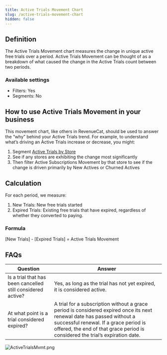 ```yaml
---
title: Active Trials Movement Chart
slug: /active-trials-movement-chart
hidden: false
---
```


## Definition

The Active Trials Movement chart measures the change in unique active free trials over a period. Active Trials Movement can be thought of as a breakdown of what caused the change in the Active Trials count between two periods.

### Available settings

- Filters: Yes
- Segments: No

## How to use Active Trials Movement in your business

This movement chart, like others in RevenueCat, should be used to answer the “why” behind your Active Trials trend. For example, to understand what’s driving an Active Trials increase or decrease, you might:

1. Segment [Active Trials by Store](https://app.revenuecat.com/charts/trials?chart_type=Line&customer_lifetime=30%20days&range=Last%2090%20days&segment=store)
2. See if any stores are exhibiting the change most significantly
3. Then filter Active Subscriptions Movement by that store to see if the change is driven primarily by New Actives or Churned Actives

## Calculation

For each period, we measure:

1. New Trials: New free trials started
2. Expired Trials: Existing free trials that have expired, regardless of whether they converted to paying.

### Formula

[New Trials] - [Expired Trials] = Active Trials Movement

## FAQs

| Question                                                    | Answer                                                                                                                                                                                                                                            |
| ----------------------------------------------------------- | ------------------------------------------------------------------------------------------------------------------------------------------------------------------------------------------------------------------------------------------------- |
| Is a trial that has been cancelled still considered active? | Yes, as long as the trial has not yet expired, it is considered active.                                                                                                                                                                           |
| At what point is a trial considered expired?                | A trial for a subscription without a grace period is considered expired once its next renewal date has passed without a successful renewal. If a grace period is offered, the end of that grace period is considered the trial’s expiration date. |

![](https://files.readme.io/e5be9bd-ActiveTrialsMvmt.png "ActiveTrialsMvmt.png")
